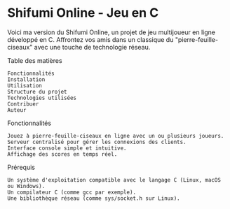 # Shifumi Online - Jeu en C

Voici ma version du Shifumi Online, un projet de jeu multijoueur en ligne développé en C. Affrontez vos amis dans un classique du "pierre-feuille-ciseaux" avec une touche de technologie réseau.

Table des matières

    Fonctionnalités
    Installation
    Utilisation
    Structure du projet
    Technologies utilisées
    Contribuer
    Auteur

Fonctionnalités

    Jouez à pierre-feuille-ciseaux en ligne avec un ou plusieurs joueurs.
    Serveur centralisé pour gérer les connexions des clients.
    Interface console simple et intuitive.
    Affichage des scores en temps réel.

Prérequis

    Un système d'exploitation compatible avec le langage C (Linux, macOS ou Windows).
    Un compilateur C (comme gcc par exemple).
    Une bibliothèque réseau (comme sys/socket.h sur Linux).